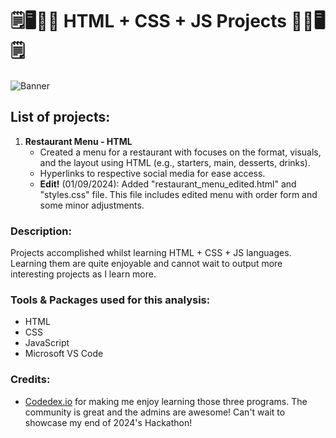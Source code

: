 # :spiral_notepad::desktop_computer::man_technologist: HTML + CSS + JS Projects :man_technologist::desktop_computer::spiral_notepad:

![Banner](https://github.com/yuunam97/html-css-js-projects/blob/main/images/banner.png?raw=true)

## List of projects:

1. <b>Restaurant Menu - HTML</b>
    - Created a menu for a restaurant with focuses on the format, visuals, and the layout using HTML (e.g., starters, main, desserts, drinks). 
    - Hyperlinks to respective social media for ease access. 
    - **Edit!** (01/09/2024): Added "restaurant_menu_edited.html" and "styles.css" file. This file includes edited menu with order form and some minor adjustments. 

### Description: 
Projects accomplished whilst learning HTML + CSS + JS languages. Learning them are quite enjoyable and cannot wait to output more interesting projects as I learn more. 


### Tools & Packages used for this analysis:
- HTML
- CSS
- JavaScript
- Microsoft VS Code

### Credits:
- [Codedex.io](https://www.codedex.io/home) for making me enjoy learning those three programs. The community is great and the admins are awesome! Can't wait to showcase my end of 2024's Hackathon!


